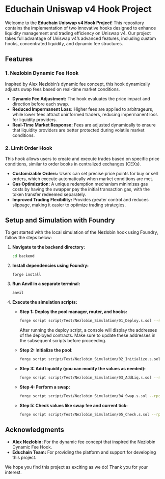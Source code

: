 # Educhain Uniswap v4 Hook Project

Welcome to the **Educhain Uniswap v4 Hook Project**! This repository contains the implementation of two innovative hooks designed to enhance liquidity management and trading efficiency on Uniswap v4. Our project takes full advantage of Uniswap v4’s advanced features, including custom hooks, concentrated liquidity, and dynamic fee structures.

## Features

### 1. Nezlobin Dynamic Fee Hook
Inspired by Alex Nezlobin’s dynamic fee concept, this hook dynamically adjusts swap fees based on real-time market conditions.

- **Dynamic Fee Adjustment:** The hook evaluates the price impact and direction before each swap.
- **Reduced Impermanent Loss:** Higher fees are applied to arbitrageurs, while lower fees attract uninformed traders, reducing impermanent loss for liquidity providers.
- **Real-Time Market Response:** Fees are adjusted dynamically to ensure that liquidity providers are better protected during volatile market conditions.

### 2. Limit Order Hook
This hook allows users to create and execute trades based on specific price conditions, similar to order books in centralized exchanges (CEXs).

- **Customizable Orders:** Users can set precise price points for buy or sell orders, which execute automatically when market conditions are met.
- **Gas Optimization:** A unique redemption mechanism minimizes gas costs by having the swapper pay the initial transaction gas, with the token transfer redeemed separately.
- **Improved Trading Flexibility:** Provides greater control and reduces slippage, making it easier to optimize trading strategies.

## Setup and Simulation with Foundry

To get started with the local simulation of the Nezlobin hook using Foundry, follow the steps below:

1. **Navigate to the backend directory:**
    ```bash
    cd backend
    ```

2. **Install dependencies using Foundry:**
    ```bash
    forge install
    ```

3. **Run Anvil in a separate terminal:**
    ```bash
    anvil
    ```

4. **Execute the simulation scripts:**

    - **Step 1: Deploy the pool manager, router, and hooks:**
        ```bash
        forge script script/Test/Nezlobin_Simulation/01_Deploy.s.sol --rpc-url 127.0.0.1:8545 --broadcast -vvv
        ```
        After running the deploy script, a console will display the addresses of the deployed contracts. Make sure to update these addresses in the subsequent scripts before proceeding.

    - **Step 2: Initialize the pool:**
        ```bash
        forge script script/Test/Nezlobin_Simulation/02_Initialize.s.sol --rpc-url 127.0.0.1:8545 --broadcast -vvv
        ```

    - **Step 3: Add liquidity (you can modify the values as needed):**
        ```bash
        forge script script/Test/Nezlobin_Simulation/03_AddLiq.s.sol --rpc-url 127.0.0.1:8545 --broadcast -vvv
        ```

    - **Step 4: Perform a swap:**
        ```bash
        forge script script/Test/Nezlobin_Simulation/04_Swap.s.sol --rpc-url 127.0.0.1:8545 --broadcast -vvv
        ```

    - **Step 5: Check values like swap fee and current tick:**
        ```bash
        forge script script/Test/Nezlobin_Simulation/05_Check.s.sol --rpc-url 127.0.0.1:8545 --broadcast -vvv
        ```





## Acknowledgments

- **Alex Nezlobin:** For the dynamic fee concept that inspired the Nezlobin Dynamic Fee Hook.
- **Educhain Team:** For providing the platform and support for developing this project.



We hope you find this project as exciting as we do! Thank you for your interest.